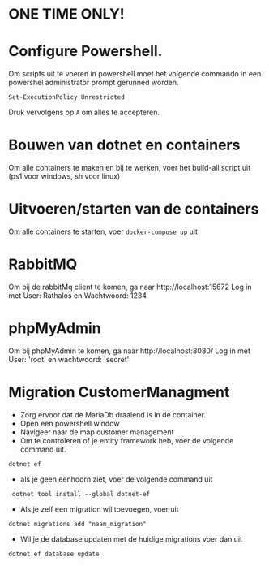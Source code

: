 # ONE TIME ONLY! 
# Configure Powershell.
Om scripts uit te voeren in powershell moet het volgende commando in een powershel administrator prompt gerunned worden.
```
Set-ExecutionPolicy Unrestricted
```
Druk vervolgens op `A` om alles te accepteren.

# Bouwen van dotnet en containers
Om alle containers te maken en bij te werken, voer het build-all script uit (ps1 voor windows, sh voor linux)

# Uitvoeren/starten van de containers
Om alle containers te starten, voer `docker-compose up` uit

# RabbitMQ
Om bij de rabbitMq client te komen, ga naar http://localhost:15672
Log in met User: Rathalos en Wachtwoord: 1234

# phpMyAdmin
Om bij phpMyAdmin te komen, ga naar http://localhost:8080/
Log in met User: 'root' en wachtwoord: 'secret'

# Migration CustomerManagment
- Zorg ervoor dat de MariaDb draaiend is in de container.
- Open een powershell window 
- Navigeer naar de map customer management
- Om te controleren of je entity framework heb, voer de volgende command uit.
```
dotnet ef
```
- als je geen eenhoorn ziet, voer de volgende command uit
```
 dotnet tool install --global dotnet-ef
```
- Als je zelf een migration wil toevoegen, voer uit
```
dotnet migrations add "naam_migration"
```
- Wil je de database updaten met de huidige migrations voer dan uit
```
dotnet ef database update
```